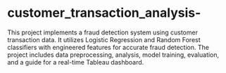 # customer_transaction_analysis-
This project implements a fraud detection system using customer transaction data. It utilizes Logistic Regression and Random Forest classifiers with engineered features for accurate fraud detection. The project includes data preprocessing, analysis, model training, evaluation, and a guide for a real-time Tableau dashboard.
